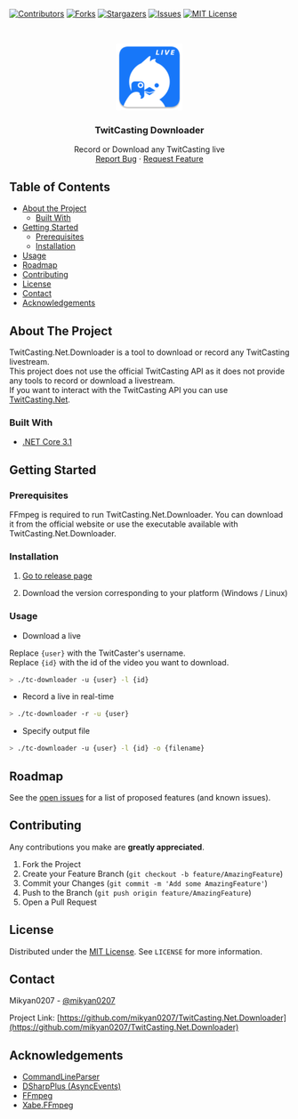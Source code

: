 [![Contributors][contributors-shield]][contributors-url]
[![Forks][forks-shield]][forks-url]
[![Stargazers][stars-shield]][stars-url]
[![Issues][issues-shield]][issues-url]
[![MIT License][license-shield]][license-url]


<!-- PROJECT LOGO -->
<br />
<p align="center">
  <a href="https://github.com/mikyan0207/TwitCasting.Net.Downloader">
    <img src="images/logo.png" alt="Logo" width="120" height="120">
  </a>

  <h3 align="center">TwitCasting Downloader</h3>

  <p align="center">
    Record or Download any TwitCasting live
    <br />
    <a href="https://github.com/mikyan0207/TwitCasting.Net.Downloader/issues">Report Bug</a>
    ·
    <a href="https://github.com/mikyan0207/TwitCasting.Net.Downloader/issues">Request Feature</a>
  </p>
</p>



<!-- TABLE OF CONTENTS -->
## Table of Contents

* [About the Project](#about-the-project)
  * [Built With](#built-with)
* [Getting Started](#getting-started)
  * [Prerequisites](#prerequisites)
  * [Installation](#installation)
* [Usage](#usage)
* [Roadmap](#roadmap)
* [Contributing](#contributing)
* [License](#license)
* [Contact](#contact)
* [Acknowledgements](#acknowledgements)



<!-- ABOUT THE PROJECT -->
## About The Project

TwitCasting.Net.Downloader is a tool to download or record any TwitCasting livestream.<br>
This project does not use the official TwitCasting API as it does not provide any tools to record or download a livestream.<br>
If you want to interact with the TwitCasting API you can use [TwitCasting.Net](https://github.com/Mikyan0207/TwitCasting.Net).


### Built With

* [.NET Core 3.1](https://dotnet.microsoft.com/download/dotnet-core/3.1)



<!-- GETTING STARTED -->
## Getting Started

### Prerequisites

FFmpeg is required to run TwitCasting.Net.Downloader. You can download it from the official website or use the executable available with TwitCasting.Net.Downloader.

### Installation
 
1. [Go to release page](https://github.com/Mikyan0207/TwitCasting.Net.Downloader/releases)

2. Download the version corresponding to your platform (Windows / Linux)

### Usage

- Download a live

Replace `{user}` with the TwitCaster's username.<br>
Replace `{id}` with the id of the video you want to download.

```sh
> ./tc-downloader -u {user} -l {id}
```


- Record a live in real-time

```sh
> ./tc-downloader -r -u {user}
```


- Specify output file

```sh
> ./tc-downloader -u {user} -l {id} -o {filename}
```

<!-- ROADMAP -->
## Roadmap

See the [open issues](https://github.com/mikyan0207/TwitCasting.Net.Downloader/issues) for a list of proposed features (and known issues).



<!-- CONTRIBUTING -->
## Contributing

Any contributions you make are **greatly appreciated**.

1. Fork the Project
2. Create your Feature Branch (`git checkout -b feature/AmazingFeature`)
3. Commit your Changes (`git commit -m 'Add some AmazingFeature'`)
4. Push to the Branch (`git push origin feature/AmazingFeature`)
5. Open a Pull Request



<!-- LICENSE -->
## License

Distributed under the [MIT License][license-url]. See `LICENSE` for more information.



<!-- CONTACT -->
## Contact

Mikyan0207 - [@mikyan0207](https://twitter.com/mikyan0207)

Project Link: [https://github.com/mikyan0207/TwitCasting.Net.Downloader](https://github.com/mikyan0207/TwitCasting.Net.Downloader)



<!-- ACKNOWLEDGEMENTS -->
## Acknowledgements

* [CommandLineParser](https://github.com/commandlineparser/commandline)
* [DSharpPlus (AsyncEvents)](https://github.com/DSharpPlus/DSharpPlus)
* [FFmpeg](https://ffmpeg.org/)
* [Xabe.FFmpeg](https://github.com/tomaszzmuda/Xabe.FFmpeg)


<!-- MARKDOWN LINKS & IMAGES -->
<!-- https://www.markdownguide.org/basic-syntax/#reference-style-links -->
[contributors-shield]: https://img.shields.io/github/contributors/mikyan0207/TwitCasting.Net.Downloader.svg?style=flat-square
[contributors-url]: https://github.com/mikyan0207/TwitCasting.Net.Downloader/graphs/contributors
[forks-shield]: https://img.shields.io/github/forks/mikyan0207/TwitCasting.Net.Downloader.svg?style=flat-square
[forks-url]: https://github.com/mikyan0207/TwitCasting.Net.Downloader/network/members
[stars-shield]: https://img.shields.io/github/stars/mikyan0207/TwitCasting.Net.Downloader.svg?style=flat-square
[stars-url]: https://github.com/mikyan0207/TwitCasting.Net.Downloader/stargazers
[issues-shield]: https://img.shields.io/github/issues/mikyan0207/TwitCasting.Net.Downloader.svg?style=flat-square
[issues-url]: https://github.com/mikyan0207/TwitCasting.Net.Downloader/issues
[license-shield]: https://img.shields.io/github/license/mikyan0207/TwitCasting.Net.Downloader.svg?style=flat-square
[license-url]: https://github.com/mikyan0207/TwitCasting.Net.Downloader/blob/master/LICENSE
[product-screenshot]: images/logo.png
